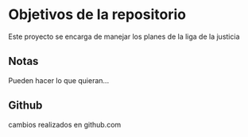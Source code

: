 # Objetivos de la repositorio

Este proyecto se encarga de manejar los planes de la liga de la justicia


## Notas
Pueden hacer lo que quieran...

## Github
cambios realizados en github.com
